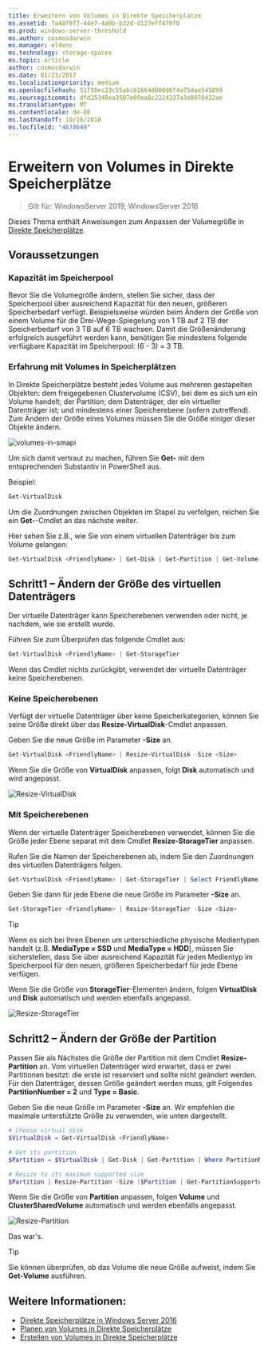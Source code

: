 ```yaml
---
title: Erweitern von Volumes in Direkte Speicherplätze
ms.assetid: fa48f8f7-44e7-4a0b-b32d-d127eff470f0
ms.prod: windows-server-threshold
ms.author: cosmosdarwin
ms.manager: eldenc
ms.technology: storage-spaces
ms.topic: article
author: cosmosdarwin
ms.date: 01/23/2017
ms.localizationpriority: medium
ms.openlocfilehash: 51f58ec23c55a6cb1664d800d6f4a75dae545899
ms.sourcegitcommit: dfd25348ea3587e09ea8c2224237a3e8078422ae
ms.translationtype: MT
ms.contentlocale: de-DE
ms.lasthandoff: 10/16/2018
ms.locfileid: "4678649"
---
```

# Erweitern von Volumes in Direkte Speicherplätze
> Gilt für: WindowsServer 2019, WindowsServer 2016

Dieses Thema enthält Anweisungen zum Anpassen der Volumegröße in [Direkte Speicherplätze](storage-spaces-direct-overview.md).

## Voraussetzungen

### Kapazität im Speicherpool

Bevor Sie die Volumegröße ändern, stellen Sie sicher, dass der Speicherpool über ausreichend Kapazität für den neuen, größeren Speicherbedarf verfügt. Beispielsweise würden beim Ändern der Größe von einem Volume für die Drei-Wege-Spiegelung von 1 TB auf 2 TB der Speicherbedarf von 3 TB auf 6 TB wachsen. Damit die Größenänderung erfolgreich ausgeführt werden kann, benötigen Sie mindestens folgende verfügbare Kapazität im Speicherpool: (6 - 3) = 3 TB.

### Erfahrung mit Volumes in Speicherplätzen

In Direkte Speicherplätze besteht jedes Volume aus mehreren gestapelten Objekten: dem freigegebenen Clustervolume (CSV), bei dem es sich um ein Volume handelt; der Partition; dem Datenträger, der ein virtueller Datenträger ist; und mindestens einer Speicherebene (sofern zutreffend). Zum Ändern der Größe eines Volumes müssen Sie die Größe einiger dieser Objekte ändern.

![volumes-in-smapi](media/resize-volumes/volumes-in-smapi.png)

Um sich damit vertraut zu machen, führen Sie **Get-** mit dem entsprechenden Substantiv in PowerShell aus.

Beispiel:

```PowerShell
Get-VirtualDisk
```

Um die Zuordnungen zwischen Objekten im Stapel zu verfolgen, reichen Sie ein **Get-**-Cmdlet an das nächste weiter.

Hier sehen Sie z.B., wie Sie von einem virtuellen Datenträger bis zum Volume gelangen:

```PowerShell
Get-VirtualDisk <FriendlyName> | Get-Disk | Get-Partition | Get-Volume 
```

## Schritt1 – Ändern der Größe des virtuellen Datenträgers

Der virtuelle Datenträger kann Speicherebenen verwenden oder nicht, je nachdem, wie sie erstellt wurde.

Führen Sie zum Überprüfen das folgende Cmdlet aus:

```PowerShell
Get-VirtualDisk <FriendlyName> | Get-StorageTier 
```

Wenn das Cmdlet nichts zurückgibt, verwendet der virtuelle Datenträger keine Speicherebenen.

### Keine Speicherebenen

Verfügt der virtuelle Datenträger über keine Speicherkategorien, können Sie seine Größe direkt über das **Resize-VirtualDisk**-Cmdlet anpassen.

Geben Sie die neue Größe im Parameter **-Size** an.

```PowerShell
Get-VirtualDisk <FriendlyName> | Resize-VirtualDisk -Size <Size>
```

Wenn Sie die Größe von **VirtualDisk** anpassen, folgt **Disk** automatisch und wird angepasst.

![Resize-VirtualDisk](media/resize-volumes/Resize-VirtualDisk.gif)

### Mit Speicherebenen

Wenn der virtuelle Datenträger Speicherebenen verwendet, können Sie die Größe jeder Ebene separat mit dem Cmdlet **Resize-StorageTier** anpassen.

Rufen Sie die Namen der Speicherebenen ab, indem Sie den Zuordnungen des virtuellen Datenträgers folgen.

```PowerShell
Get-VirtualDisk <FriendlyName> | Get-StorageTier | Select FriendlyName
```

Geben Sie dann für jede Ebene die neue Größe im Parameter **-Size** an.

```PowerShell
Get-StorageTier <FriendlyName> | Resize-StorageTier -Size <Size>
```

> [!TIP]
> Wenn es sich bei Ihren Ebenen um unterschiedliche physische Medientypen handelt (z.B. **MediaType = SSD** und **MediaType = HDD**), müssen Sie sicherstellen, dass Sie über ausreichend Kapazität für jeden Medientyp im Speicherpool für den neuen, größeren Speicherbedarf für jede Ebene verfügen.

Wenn Sie die Größe von **StorageTier**-Elementen ändern, folgen **VirtualDisk** und **Disk** automatisch und werden ebenfalls angepasst.

![Resize-StorageTier](media/resize-volumes/Resize-StorageTier.gif)

## Schritt2 – Ändern der Größe der Partition

Passen Sie als Nächstes die Größe der Partition mit dem Cmdlet **Resize-Partition** an. Vom virtuellen Datenträger wird erwartet, dass er zwei Partitionen besitzt: die erste ist reserviert und sollte nicht geändert werden. Für den Datenträger, dessen Größe geändert werden muss, gilt Folgendes **PartitionNumber = 2** und **Type = Basic**.

Geben Sie die neue Größe im Parameter **-Size** an. Wir empfehlen die maximale unterstützte Größe zu verwenden, wie unten dargestellt.

```PowerShell
# Choose virtual disk
$VirtualDisk = Get-VirtualDisk <FriendlyName>

# Get its partition
$Partition = $VirtualDisk | Get-Disk | Get-Partition | Where PartitionNumber -Eq 2

# Resize to its maximum supported size 
$Partition | Resize-Partition -Size ($Partition | Get-PartitionSupportedSize).SizeMax
```

Wenn Sie die Größe von **Partition** anpassen, folgen **Volume** und **ClusterSharedVolume** automatisch und werden ebenfalls angepasst.

![Resize-Partition](media/resize-volumes/Resize-Partition.gif)

Das war's.

> [!TIP]
> Sie können überprüfen, ob das Volume die neue Größe aufweist, indem Sie **Get-Volume** ausführen.

## Weitere Informationen:

- [Direkte Speicherplätze in Windows Server 2016](storage-spaces-direct-overview.md)
- [Planen von Volumes in Direkte Speicherplätze](plan-volumes.md)
- [Erstellen von Volumes in Direkte Speicherplätze](create-volumes.md)
